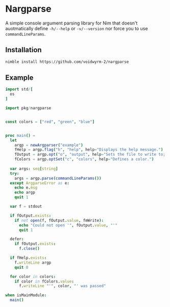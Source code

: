 # Nargparse

A simple console argument parsing library for Nim
that doesn't auotmatically define `-h/--help` or `-v/--version` nor force you to use `commandLineParams`.

## Installation

```bash
nimble install https://github.com/voidwyrm-2/nargparse
```

## Example

```nim
import std/[
  os
]

import pkg/nargparse


const colors = ["red", "green", "blue"]


proc main() =
  let
    argp = newArgparser("example")
    fHelp = argp.flag("h", "help", help="Displays the help message.")
    fOutput = argp.opt("o", "output", help="Sets the file to write to; default is stdout.")
    fColors = argp.optSet("c", "colors", help="Defines a color.")
  
  var args: seq[string]
  try:
    args = argp.parse(commandLineParams())
  except ArgparseError as e:
    echo e.msg
    echo argp
    quit 1

  var f = stdout

  if fOutput.exists:
    if not open(f, fOutput.value, fmWrite):
      echo "Could not open '", fOutput.value, "'"
      quit 1

  defer:
    if fOutput.exists:
      f.close()

  if fHelp.exists:
    f.writeLine argp
    quit 0

  for color in colors:
    if color in fColors.value:
      f.writeLine "'", color, "' was passed"

when isMainModule:
  main()
```
